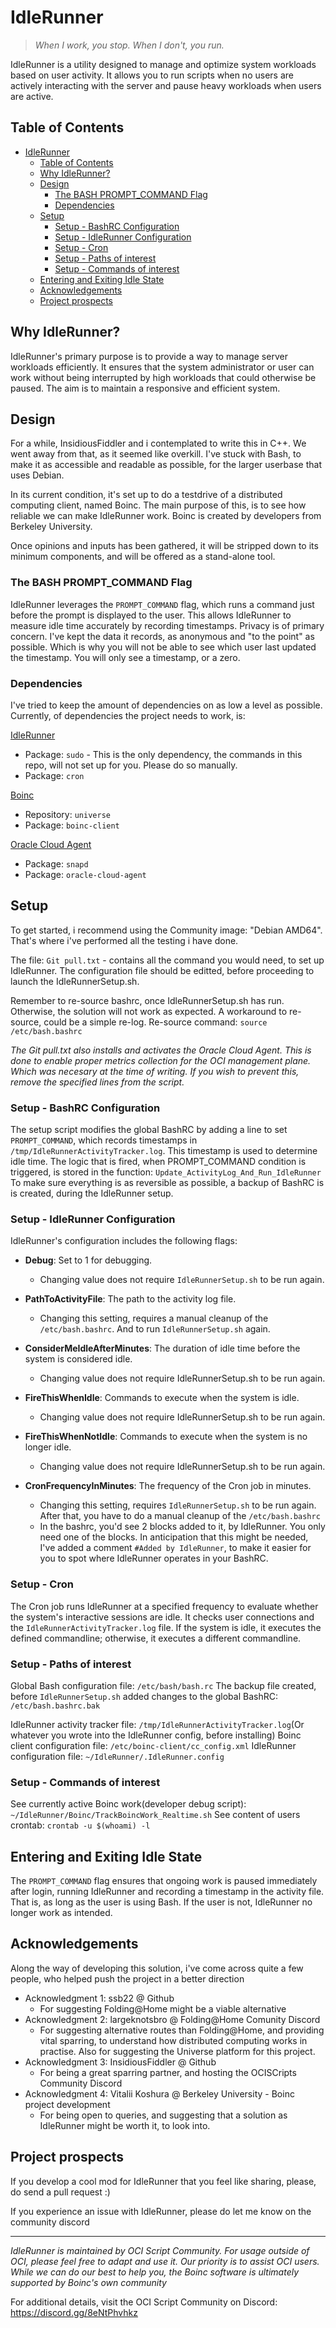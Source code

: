 # IdleRunner

> *When I work, you stop. When I don't, you run.*

IdleRunner is a utility designed to manage and optimize system workloads based on user activity. It allows you to run scripts when no users are actively interacting with the server and pause heavy workloads when users are active.

## Table of Contents
- [IdleRunner](#idlerunner)
	- [Table of Contents](#table-of-contents)
	- [Why IdleRunner?](#why-idlerunner)
	- [Design](#design)
		- [The BASH PROMPT\_COMMAND Flag](#the-bash-prompt_command-flag)
		- [Dependencies](#dependencies)
	- [Setup](#setup)
		- [Setup - BashRC Configuration](#setup---bashrc-configuration)
		- [Setup - IdleRunner Configuration](#setup---idlerunner-configuration)
		- [Setup - Cron](#setup---cron)
		- [Setup - Paths of interest](#setup---paths-of-interest)
		- [Setup - Commands of interest](#setup---commands-of-interest)
	- [Entering and Exiting Idle State](#entering-and-exiting-idle-state)
	- [Acknowledgements](#acknowledgements)
	- [Project prospects](#project-prospects)

## Why IdleRunner?
IdleRunner's primary purpose is to provide a way to manage server workloads efficiently. It ensures that the system administrator or user can work without being interrupted by high workloads that could otherwise be paused. The aim is to maintain a responsive and efficient system.

## Design
For a while, InsidiousFiddler and i contemplated to write this in C++. We went away from that, as it seemed like overkill.
I've stuck with Bash, to make it as accessible and readable as possible, for the larger userbase that uses Debian.

In its current condition, it's set up to do a testdrive of a distributed computing client, named Boinc. The main purpose of this, is to see how reliable we can make IdleRunner work.
Boinc is created by developers from Berkeley University.

Once opinions and inputs has been gathered, it will be stripped down to its minimum components, and will be offered as a stand-alone tool.

### The BASH PROMPT_COMMAND Flag
IdleRunner leverages the `PROMPT_COMMAND` flag, which runs a command just before the prompt is displayed to the user. This allows IdleRunner to measure idle time accurately by recording timestamps. Privacy is of primary concern. I've kept the data it records, as anonymous and "to the point" as possible.
Which is why you will not be able to see which user last updated the timestamp. You will only see a timestamp, or a zero.

### Dependencies
I've tried to keep the amount of dependencies on as low a level as possible.
Currently, of dependencies the project needs to work, is:

<u>IdleRunner</u>
* Package: `sudo` - This is the only dependency, the commands in this repo, will not set up for you. Please do so manually.
* Package: `cron`

<u>Boinc</u><br>
* Repository: `universe`
* Package: `boinc-client`

<u>Oracle Cloud Agent</u>
* Package: `snapd`
* Package: `oracle-cloud-agent`

## Setup
To get started, i recommend using the Community image: "Debian AMD64".
That's where i've performed all the testing i have done.

The file: `Git pull.txt` - contains all the command you would need, to set up IdleRunner.
The configuration file should be editted, before proceeding to launch the IdleRunnerSetup.sh.

Remember to re-source bashrc, once IdleRunnerSetup.sh has run. Otherwise, the solution will not work as expected.
A workaround to re-source, could be a simple re-log. 
Re-source command: `source /etc/bash.bashrc`

*The Git pull.txt also installs and activates the Oracle Cloud Agent. This is done to enable proper metrics collection for the OCI management plane. Which was necesary at the time of writing. If you wish to prevent this, remove the specified lines from the script.*



### Setup - BashRC Configuration
The setup script modifies the global BashRC by adding a line to set `PROMPT_COMMAND`, which records timestamps in `/tmp/IdleRunnerActivityTracker.log`. This timestamp is used to determine idle time.
The logic that is fired, when PROMPT_COMMAND condition is triggered, is stored in the function: `Update_ActivityLog_And_Run_IdleRunner`
To make sure everything is as reversible as possible, a backup of BashRC is is created, during the IdleRunner setup.

### Setup - IdleRunner Configuration
IdleRunner's configuration includes the following flags:
- **Debug**: Set to 1 for debugging.
  - Changing value does not require `IdleRunnerSetup.sh` to be run again.
  
- **PathToActivityFile**: The path to the activity log file.
  - Changing this setting, requires a manual cleanup of the `/etc/bash.bashrc`. And to run `IdleRunnerSetup.sh` again.
- **ConsiderMeIdleAfterMinutes**: The duration of idle time before the system is considered idle.
  - Changing value does not require IdleRunnerSetup.sh to be run again.
  
- **FireThisWhenIdle**: Commands to execute when the system is idle.
  - Changing value does not require IdleRunnerSetup.sh to be run again.
  
- **FireThisWhenNotIdle**: Commands to execute when the system is no longer idle.
  - Changing value does not require IdleRunnerSetup.sh to be run again.
  
- **CronFrequencyInMinutes**: The frequency of the Cron job in minutes.
  - Changing this setting, requires `IdleRunnerSetup.sh` to be run again. After that, you have to do a manual cleanup of the `/etc/bash.bashrc`
  - In the bashrc, you'd see 2 blocks added to it, by IdleRunner. You only need one of the blocks. In anticipation that this might be needed, I've added a comment `#Added by IdleRunner`, to make it easier for you to spot where IdleRunner operates in your BashRC.

### Setup - Cron
The Cron job runs IdleRunner at a specified frequency to evaluate whether the system's interactive sessions are idle. It checks user connections and the `IdleRunnerActivityTracker.log` file. If the system is idle, it executes the defined commandline; otherwise, it executes a different commandline.

### Setup - Paths of interest
Global Bash configuration file:   `/etc/bash/bash.rc`
The backup file created, before `IdleRunnerSetup.sh` added changes to the global BashRC:  `/etc/bash.bashrc.bak`

IdleRunner activity tracker file: `/tmp/IdleRunnerActivityTracker.log`(Or whatever you wrote into the IdleRunner config, before installing)
Boinc client configuration file:  `/etc/boinc-client/cc_config.xml`
IdleRunner configuration file:    `~/IdleRunner/.IdleRunner.config`


### Setup - Commands of interest
See currently active Boinc work(developer debug script): `~/IdleRunner/Boinc/TrackBoincWork_Realtime.sh`
See content of users crontab:	 						 `crontab -u $(whoami) -l`


## Entering and Exiting Idle State
The `PROMPT_COMMAND` flag ensures that ongoing work is paused immediately after login, running IdleRunner and recording a timestamp in the activity file.
That is, as long as the user is using Bash. If the user is not, IdleRunner no longer work as intended.


## Acknowledgements
Along the way of developing this solution, i've come across quite a few people, who helped push the project in a better direction
- Acknowledgment 1: ssb22 @ Github
  - For suggesting Folding@Home might be a viable alternative
- Acknowledgment 2: largeknotsbro @ Folding@Home Comunity Discord
  - For suggesting alternative routes than Folding@Home, and providing vital sparring, to understand how distributed computing works in practise. Also for suggesting the Universe platform for this project.
- Acknowledgment 3: InsidiousFiddler @ Github
  - For being a great sparring partner, and hosting the OCISCripts Community Discord
- Acknowledgment 4: Vitalii Koshura @ Berkeley University - Boinc project development
  - For being open to queries, and suggesting that a solution as IdleRunner might be worth it, to look into.


## Project prospects
If you develop a cool mod for IdleRunner that you feel like sharing, please, do send a pull request :)

If you experience an issue with IdleRunner, please do let me know on the community discord

---

*IdleRunner is maintained by OCI Script Community. For usage outside of OCI, please feel free to adapt and use it. Our priority is to assist OCI users.*
*While we can do our best to help you, the Boinc software is ultimately supported by Boinc's own community*


For additional details, visit the OCI Script Community on Discord: https://discord.gg/8eNtPhvhkz

